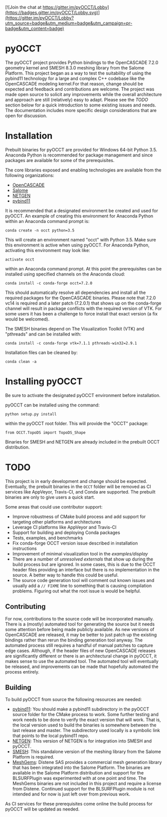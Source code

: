 [![Join the chat at https://gitter.im/pyOCCT/Lobby](https://badges.gitter.im/pyOCCT/Lobby.svg)](https://gitter.im/pyOCCT/Lobby?utm_source=badge&utm_medium=badge&utm_campaign=pr-badge&utm_content=badge)

# pyOCCT
The pyOCCT project provides Python bindings to the OpenCASCADE 7.2.0 geometry
kernel and SMESH 8.3.0 meshing library from the Salome Platform. This project
began as a way to test the suitability of using the pybind11 technology for a
large and complex C++ codebase like the OpenCASCADE modeling kernel.For that
reason, change should be expected and feedback and contributions are welcome.
The project was made open source to solicit any improvements while the overall
architecture and approach are still (relatively) easy to adapt. Please see
the *TODO* section below for a quick introduction to some existing issues and
needs. The documentation includes more specific design considerations that are
open for discussion.

# Installation
Prebuilt binaries for pyOCCT are provided for Windows 64-bit Python 3.5.
Anaconda Python is recommended for package management and since packages are
available for some of the prerequisites.

The core libraries exposed and enabling technologies are available from the
following organizations:
* [OpenCASCADE](https://www.opencascade.com)
* [Salome](http://www.salome-platform.org)
* [NETGEN](https://sourceforge.net/projects/netgen-mesher)
* [pybind11](https://github.com/pybind/pybind11)

It is recommended that a designated environment be created and used for pyOCCT.
An example of creating this environment for Anaconda Python within an Anaconda
command prompt is:

    conda create -n occt python=3.5

This will create an environment named "occt" with Python 3.5. Make sure this
environment is active when using pyOCCT. For Anaconda Python, activating this
environment may look like:

    activate occt

within an Anaconda command prompt. At this point the prerequisites can be
installed using specified channels on the Anaconda cloud:

    conda install -c conda-forge occt=7.2.0

This should automatically resolve all dependencies and install all the
required packages for the OpenCASCADE binaries. Please note that 7.2.0 vc14
is required and a later patch (7.2.0.1) that shows up on the conda-forge
channel will result in package conflicts with the required version of VTK. For
some users it has been a challenge to force install that exact version (a fix
would be welcomed).

The SMESH binaries depend on The Visualization Toolkit (VTK) and "pthreads" and
can be installed with:

    conda install -c conda-forge vtk=7.1.1 pthreads-win32=2.9.1
    
Installation files can be cleaned by:

    conda clean -a

# Installing pyOCCT
Be sure to activate the designated pyOCCT environment before installation.

pyOCCT can be installed using the command:

    python setup.py install

within the pyOCCT root folder. This will provide the "OCCT" package:

    from OCCT.TopoDS import TopoDS_Shape

Binaries for SMESH and NETGEN are already included in the prebuilt OCCT
distribution.

# TODO
This project is in early development and change should be expected. Eventually,
the prebuilt binaries in the `OCCT` folder will be removed as CI services like
AppVeyor, Travis-CI, and Conda are supported. The prebuilt binaries are only to
give users a quick start.

Some areas that could use contributor support:

* Improve robustness of CMake build process and add support for targeting other
  platforms and architectures
* Leverage CI platforms like AppVeyor and Travis-CI
* Support for building and deploying Conda packages
* Tests, examples, and benchmarks
* Fix conda-forge OCCT version issue described in installation instructions
* Improvement of minimal visualization tool in the *examples/display*
* There are a number of *unresolved externals* that show up during the build
  process but are ignored. In some cases, this is due to the OCCT header files
  providing an interface but there is no implementation in the source. A better
  way to handle this could be useful.
* The source code generation tool will comment out known issues and usually add
  a `// FIXME` line to something that is causing compilation problems. Figuring
  out what the root issue is would be helpful.

## Contributing
For now, contributions to the source code will be incorporated manually. There
is a (mostly) automated tool for generating the source but it needs some
attention before being made publicly available. As new versions of OpenCASCADE
are released, it may be better to just patch up the existing bindings rather
than rerun the binding generation tool anyway. The automated process still
requires a handful of manual patches to capture edge cases. Although, if the
header files of new OpenCASCADE releases are significantly different or there
is an architectural change in pyOCCT, it makes sense to use the automated tool.
The automated tool will eventually be released, and improvements can be made
that hopefully automated the process entirely.

## Building
To build pyOCCT from source the following resources are needed:

* [pybind11](https://github.com/pybind/pybind11): You should make a pybind11
  subdirectory in the pyOCCT source folder for the CMake process to work. Some
  further testing and work needs to be done to verify the exact version that
  will work. That is, the local version used to build the binaries is somewhere
  between the last release and master. The subdirectory used locally is a
  symbolic link that points to the local pybind11 repo.
* [NETGEN](https://github.com/LaughlinResearch/NETGEN): This version of NETGEN
  is for integration into SMESH and pyOCCT.
* [SMESH](https://github.com/LaughlinResearch/SMESH): This standalone version
  of the meshing library from the Salome Platform is required.
* [MeshGems](http://meshgems.com): Distene SAS provides a commercial mesh
  generation library that has been integrated into the Salome Platform. The
  binaries are available in the Salome Platform distribution and support for
  the BLSURFPlugin was experimented with at one point and time. The MeshGems
  binaries are not included in this project and require a license from Distene.
  Continued support for the BLSURFPlugin module is not intended and for now is
  just left over from previous work.
  
As CI services for these prerequisites come online the build process for pyOCCT
will be updated as needed.
